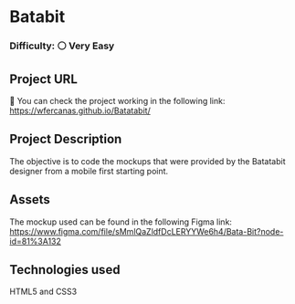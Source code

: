 # Batabit
### Difficulty: ⚪ Very Easy

## Project URL
🚀 You can check the project working in the following link: https://wfercanas.github.io/Batatabit/

## Project Description
The objective is to code the mockups that were provided by the Batatabit designer from a mobile first starting point.

## Assets
The mockup used can be found in the following Figma link: https://www.figma.com/file/sMmlQaZldfDcLERYYWe6h4/Bata-Bit?node-id=81%3A132

## Technologies used
HTML5 and CSS3